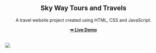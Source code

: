<h2 align="center">Sky Way Tours and Travels</h2>
<div align="center">
<p>A travel website project created using HTML, CSS and JavaScript.</p>
<a href="https://shameemkoroth.github.io/skyway" target="_blank"><strong>➥ Live Demo</strong></a>
</div> <br/><br/>
<img src="https://shameemkoroth.github.io/skyway/blob/main/readme%20images/readme-image.jpg"></img>


